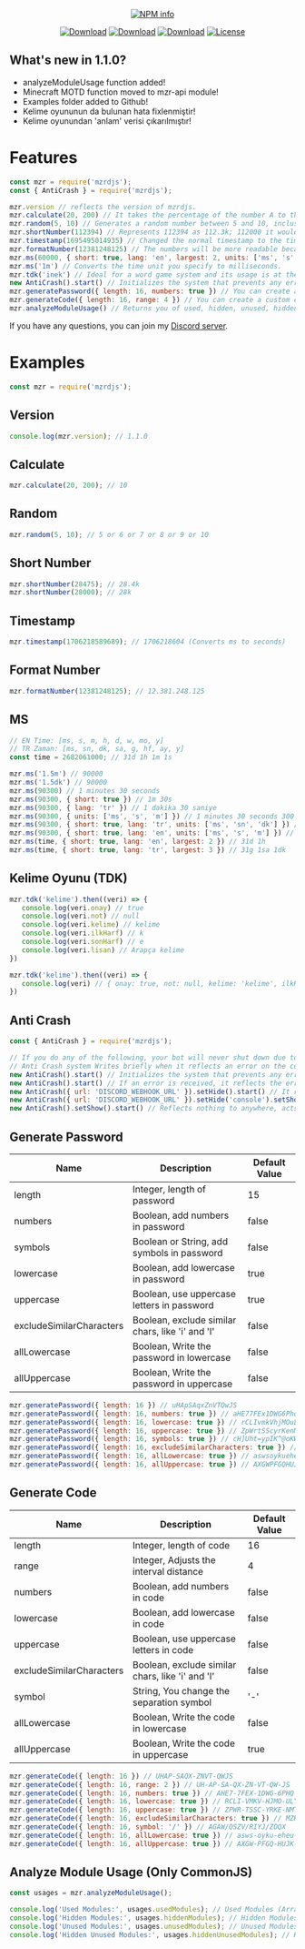 <div align="center">
<p>
   <a href="https://nodei.co/npm/mzrdjs/"><img src="https://nodei.co/npm/mzrdjs.png?downloads=true&stars=true" alt="NPM info" /></a>
 </p>
<p>
    <a href="https://www.npmjs.com/package/mzrdjs"><img src="https://img.shields.io/npm/dt/mzrdjs.svg?style=flat-square" alt="Download" /></a>
    <a href="https://www.npmjs.com/package/mzrdjs"><img src="https://img.shields.io/npm/dw/mzrdjs.svg?style=flat-square" alt="Download" /></a>
    <a href="https://www.npmjs.com/package/mzrdjs"><img src="https://img.shields.io/npm/dm/mzrdjs.svg?style=flat-square" alt="Download" /></a>
    <a href="https://www.npmjs.com/package/mzrdjs"><img src="https://img.shields.io/npm/l/mzrdjs.svg?style=flat-square" alt="License" /></a>
 </p>
</div>

## What's new in 1.1.0?
- analyzeModuleUsage function added!
- Minecraft MOTD function moved to mzr-api module!
- Examples folder added to Github!
- Kelime oyununun da bulunan hata fixlenmiştir!
- Kelime oyunundan 'anlam' verisi çıkarılmıştır!

# Features
```js
const mzr = require('mzrdjs');
const { AntiCrash } = require('mzrdjs');

mzr.version // reflects the version of mzrdjs.
mzr.calculate(20, 200) // It takes the percentage of the number A to the number B.
mzr.random(5, 10) // Generates a random number between 5 and 10, inclusive.
mzr.shortNumber(112394) // Represents 112394 as 112.3k; 112000 it would be represented as 112k.
mzr.timestamp(1695495014935) // Changed the normal timestamp to the timestamp for Discord.
mzr.formatNumber(12381248125) // The numbers will be more readable because it adds a dot.
mzr.ms(60000, { short: true, lang: 'en', largest: 2, units: ['ms', 's', 'm'] }) // {} is not mandatory. Supports Turkish (TR) and English (EN) languages.
mzr.ms('1m') // Converts the time unit you specify to milliseconds.
mzr.tdk('inek') // Ideal for a word game system and its usage is at the bottom. (Special for Turks)
new AntiCrash().start() // Initializes the system that prevents any error from shutting down your bot.
mzr.generatePassword({ length: 16, numbers: true }) // You can create a custom password generate with many settings.
mzr.generateCode({ length: 16, range: 4 }) // You can create a custom code generate with many settings.
mzr.analyzeModuleUsage() // Returns you of used, hidden, unused, hidden unused modules. (Only CommonJS)
```
If you have any questions, you can join my [Discord server](https://discord.gg/ktVdQYrtXF).

# Examples
```js
const mzr = require('mzrdjs');
```
## Version
```js
console.log(mzr.version); // 1.1.0
```
## Calculate
```js
mzr.calculate(20, 200); // 10
```
## Random
```js
mzr.random(5, 10); // 5 or 6 or 7 or 8 or 9 or 10
```
## Short Number
```js
mzr.shortNumber(28475); // 28.4k
mzr.shortNumber(28000); // 28k
```
## Timestamp
```js
mzr.timestamp(1706218589689); // 1706218604 (Converts ms to seconds)
```
## Format Number
```js
mzr.formatNumber(12381248125); // 12.381.248.125
```
## MS
```js
// EN Time: [ms, s, m, h, d, w, mo, y]
// TR Zaman: [ms, sn, dk, sa, g, hf, ay, y]
const time = 2682061000; // 31d 1h 1m 1s

mzr.ms('1.5m') // 90000
mzr.ms('1.5dk') // 90000
mzr.ms(90300) // 1 minutes 30 seconds
mzr.ms(90300, { short: true }) // 1m 30s
mzr.ms(90300, { lang: 'tr' }) // 1 dakika 30 saniye
mzr.ms(90300, { units: ['ms', 's', 'm'] }) // 1 minutes 30 seconds 300 milliseconds
mzr.ms(90300, { short: true, lang: 'tr', units: ['ms', 'sn', 'dk'] }) // 1dk 30sn 300ms
mzr.ms(90300, { short: true, lang: 'en', units: ['ms', 's', 'm'] }) // 1m 30s 300ms
mzr.ms(time, { short: true, lang: 'en', largest: 2 }) // 31d 1h
mzr.ms(time, { short: true, lang: 'tr', largest: 3 }) // 31g 1sa 1dk
```
## Kelime Oyunu (TDK)
```js
mzr.tdk('kelime').then((veri) => {
   console.log(veri.onay) // true
   console.log(veri.not) // null
   console.log(veri.kelime) // kelime
   console.log(veri.ilkHarf) // k
   console.log(veri.sonHarf) // e
   console.log(veri.lisan) // Arapça kelime
})

mzr.tdk('kelime').then((veri) => {
   console.log(veri) // { onay: true, not: null, kelime: 'kelime', ilkHarf: 'k', sonHarf: 'e', lisan: 'Arapça kelime' }
})
```
## Anti Crash
```js
const { AntiCrash } = require('mzrdjs');

// If you do any of the following, your bot will never shut down due to an error.
// Anti Crash system Writes briefly when it reflects an error on the console, but writes in detail when it reflects it on the webhook
new AntiCrash().start() // Initializes the system that prevents any error from shutting down your bot.
new AntiCrash().start() // If an error is received, it reflects the error on the console.
new AntiCrash({ url: 'DISCORD_WEBHOOK_URL' }).setHide().start() // It reflects the error to the console and to the Webhook you wrote.
new AntiCrash({ url: 'DISCORD_WEBHOOK_URL' }).setHide('console').setShow('webhook').start() // It only reflects the error to the Webhook you are writing to.
new AntiCrash().setShow().start() // Reflects nothing to anywhere, acts as if it has never received any errors.
```
## Generate Password
| Name                     | Description                                                           | Default Value |
|--------------------------|-----------------------------------------------------------------------|---------------|
| length                   | Integer, length of password                                           | 15            |
| numbers                  | Boolean, add numbers in password                                      | false         |
| symbols                  | Boolean or String, add symbols in password                            | false         |
| lowercase                | Boolean, add lowercase in password                                    | true          |
| uppercase                | Boolean, use uppercase letters in password                            | true          |
| excludeSimilarCharacters | Boolean, exclude similar chars, like 'i' and 'l'                      | false         |
| allLowercase             | Boolean, Write the password in lowercase                              | false         |
| allUppercase             | Boolean, Write the password in uppercase                              | false         |
```js
mzr.generatePassword({ length: 16 }) // uHApSAqxZnVTQwJS
mzr.generatePassword({ length: 16, numbers: true }) // aHE77FEx1DWG6Phq
mzr.generatePassword({ length: 16, lowercase: true }) // rCLIvmkVhjMOuLyb
mzr.generatePassword({ length: 16, uppercase: true }) // ZpWrtSScyrKenMTL
mzr.generatePassword({ length: 16, symbols: true }) // cH]Uht=ypIK^@oKW
mzr.generatePassword({ length: 16, excludeSimilarCharacters: true }) // MZHMveJCXBmRsTtf
mzr.generatePassword({ length: 16, allLowercase: true }) // aswsoykueheutmxc
mzr.generatePassword({ length: 16, allUppercase: true }) // AXGWPFGQHUJKDQKS
```
## Generate Code
| Name                     | Description                                                           | Default Value |
|--------------------------|-----------------------------------------------------------------------|---------------|
| length                   | Integer, length of code                                               | 16            |
| range                    | Integer, Adjusts the interval distance                                | 4             |
| numbers                  | Boolean, add numbers in code                                          | false         |
| lowercase                | Boolean, add lowercase in code                                        | false         |
| uppercase                | Boolean, use uppercase letters in code                                | false         |
| excludeSimilarCharacters | Boolean, exclude similar chars, like 'i' and 'l'                      | false         |
| symbol                   | String, You change the separation symbol                              | '-'           |
| allLowercase             | Boolean, Write the code in lowercase                                  | false         |
| allUppercase             | Boolean, Write the code in uppercase                                  | true          |
```js
mzr.generateCode({ length: 16 }) // UHAP-SAQX-ZNVT-QWJS
mzr.generateCode({ length: 16, range: 2 }) // UH-AP-SA-QX-ZN-VT-QW-JS
mzr.generateCode({ length: 16, numbers: true }) // AHE7-7FEX-1DWG-6PHQ
mzr.generateCode({ length: 16, lowercase: true }) // RCLI-VMKV-HJMO-ULYB
mzr.generateCode({ length: 16, uppercase: true }) // ZPWR-TSSC-YRKE-NMTL
mzr.generateCode({ length: 16, excludeSimilarCharacters: true }) // MZHM-VEJC-XBMR-STTF
mzr.generateCode({ length: 16, symbol: '/' }) // AGAW/QSZV/RIYJ/ZOQX
mzr.generateCode({ length: 16, allLowercase: true }) // asws-oyku-eheu-tmxc
mzr.generateCode({ length: 16, allUppercase: true }) // AXGW-PFGQ-HUJK-DQKS
```
## Analyze Module Usage (Only CommonJS)
```js
const usages = mzr.analyzeModuleUsage();

console.log('Used Modules:', usages.usedModules); // Used Modules (Array)
console.log('Hidden Modules:', usages.hiddenModules); // Hidden Modules (Array)
console.log('Unused Modules:', usages.unusedModules); // Unused Modules (Array)
console.log('Hidden Unused Modules:', usages.hiddenUnusedModules); // Hidden Unused Modules (Array)
```
